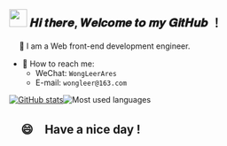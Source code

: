 <h2 ><img src="https://cdn.jsdelivr.net/gh/dmego/images/img/Hi.gif" height="32" /> 𝑯𝒊 𝒕𝒉𝒆𝒓𝒆, 𝑾𝒆𝒍𝒄𝒐𝒎𝒆 𝒕𝒐 𝒎𝒚 𝑮𝒊𝒕𝑯𝒖𝒃 ！</h2>
　
🤝 I am a Web front-end development engineer. 

- 💬 How to reach me:
  - WeChat: `WongLeerAres`
  - E-mail:  `wongleer@163.com`

[![GitHub stats](https://github-readme-stats.vercel.app/api?username=wongLeerr)](https://github.com/anuraghazra/github-readme-stats)![Most used languages](https://github-readme-stats.vercel.app/api/top-langs/?username=wongLeerr&layout=compact&hide_border=true&langs_count=10)

<h2>　😄　Have a nice day !</h2>
<br />

<!-- **wongLeerr/wongLeerr** is a ✨ _special_ ✨ repository because its `README.md` (this file) appears on your GitHub profile. -->

<!-- Here are some ideas to get you started:

- 🔭 I’m currently working on ...
- 🌱 I’m currently learning ...
- 👯 I’m looking to collaborate on ...
- 🤔 I’m looking for help with ...
- 💬 Ask me about ...
- 📫 How to reach me: ...
- 😄 Pronouns: ...
- ⚡ Fun fact: ... -->
